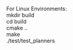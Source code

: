 For Linux Environments: </br>
  mkdir build </br>
  cd build </br>
  cmake .. </br>
  make </br>
  ./test/test_planners </br>
